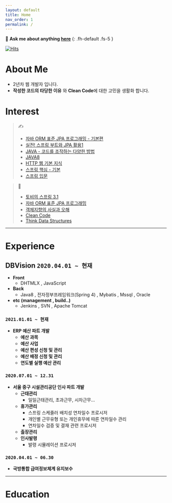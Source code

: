 ```yaml
---
layout: default
title: Home
nav_order: 1
permalink: /
---
```


💬 **Ask me about anything [here](https://github.com/jeongcode/jeongcode.github.io/issues)**
{: .fh-default .fs-5 }

[![Hits](https://hits.seeyoufarm.com/api/count/incr/badge.svg?url=https%3A%2F%2Fjeongcode.github.io&count_bg=%2379C83D&title_bg=%23555555&icon=&icon_color=%23E7E7E7&title=hits&edge_flat=false)](https://hits.seeyoufarm.com)

# **About Me**
- 2년차 웹 개발자 입니다.
- **작성한 코드의 타당한 이유** 와 **Clean Code**에 대한 고민을 생활화 합니다.

# **Interest**

> ✍
> - [자바 ORM 표준 JPA 프로그래밍 - 기본편](https://www.inflearn.com/course/ORM-JPA-Basic/dashboard)
> - [실전! 스프링 부트와 JPA 활용1](https://www.inflearn.com/course/%EC%8A%A4%ED%94%84%EB%A7%81%EB%B6%80%ED%8A%B8-JPA-%ED%99%9C%EC%9A%A9-1/dashboard)
> - [JAVA - 코드를 조작하는 다양한 방법](https://www.inflearn.com/course/the-java-code-manipulation/dashboard)
> - [JAVA8](https://www.inflearn.com/course/the-java-java8#)
> - [HTTP 웹 기본 지식](https://www.inflearn.com/course/http-%EC%9B%B9-%EB%84%A4%ED%8A%B8%EC%9B%8C%ED%81%AC/dashboard)
> - [스프링 핵심 - 기본](https://www.inflearn.com/course/%EC%8A%A4%ED%94%84%EB%A7%81-%ED%95%B5%EC%8B%AC-%EC%9B%90%EB%A6%AC-%EA%B8%B0%EB%B3%B8%ED%8E%B8/dashboard)
> - [스프링 입문](https://www.inflearn.com/course/%EC%8A%A4%ED%94%84%EB%A7%81-%EC%9E%85%EB%AC%B8-%EC%8A%A4%ED%94%84%EB%A7%81%EB%B6%80%ED%8A%B8/dashboard)

> 📖
> - [토비의 스프링 3.1](https://www.aladin.co.kr/shop/wproduct.aspx?ItemId=19505747)
> - [자바 ORM 표준 JPA 프로그래밍](https://www.aladin.co.kr/shop/wproduct.aspx?ItemId=62681446)
> - [객체지향의 사실과 오해](https://www.aladin.co.kr/shop/wproduct.aspx?ItemId=60550259)
> - [Clean Code](https://www.aladin.co.kr/shop/wproduct.aspx?ItemId=34083680)
> - [Think Data Structures](https://www.aladin.co.kr/shop/wproduct.aspx?ItemId=148016214)


***

# **Experience**

## **DBVision `2020.04.01 ~ 현재`**

- **Front**
  - DHTMLX , JavaScript
- **Back**
  - Java8 , 전자정부프레임워크(Spring 4) , Mybatis , Mssql , Oracle
- **etc (management , build..)**
  - Jenkins , SVN , Apache Tomcat

### **`2021.01.01 ~ 현재`**
- **ERP 예산 파트 개발**
  - **예산 과목**
  - **예산 사업**
  - **예산 편성 신청 및 관리**
  - **예산 배정 신청 및 관리**
  - **연도별 실행 예산 관리**

### **`2020.07.01 ~ 12.31`**
- **서울 중구 시설관리공단 인사 파트 개발**
  - **근태관리**
    - 일일근태관리, 초과근무, 시차근무...
  - **휴가관리**
    -  스프링 스케줄러 배치성 연차일수 프로시저
    -  개인별 근무유형 또는 개인휴무에 따른 연차일수 관리
    -  연차일수 검증 및 결재 관련 프로시저
  - **출장관리**
  - **인사발령**
    - 발령 시뮬레이션 프로시저

### **`2020.04.01 ~ 06.30`**
- **국방통합 급여정보체계 유지보수**

***

# **Education**
